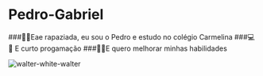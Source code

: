 # Pedro-Gabriel

###🤘🎸Eae rapaziada, eu sou o Pedro e estudo no colégio Carmelina
###💻🚬 E curto progamação
###🔪🔫E quero melhorar minhas habilidades


![walter-white-walter](https://user-images.githubusercontent.com/108410235/183129817-8e94e1c4-9480-4437-88e2-15379475afe7.gif)

